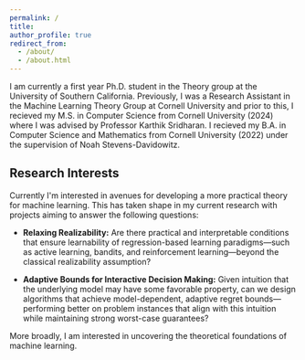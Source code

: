```yaml
---
permalink: /
title: 
author_profile: true
redirect_from: 
  - /about/
  - /about.html
---
```




I am currently a first year Ph.D. student in the Theory group at the University of Southern California. Previously, I was a Research Assistant in the Machine Learning Theory Group at Cornell University and prior to this, I recieved my M.S. in Computer Science from Cornell University (2024) where I was advised by Professor Karthik Sridharan. I recieved my B.A. in Computer Science and Mathematics from Cornell University (2022) under the supervision of Noah Stevens-Davidowitz. 

**Research Interests**
--
Currently I'm interested in avenues for developing a more practical theory for machine learning. This has taken shape in my current research with projects aiming to answer the following questions:
* **Relaxing Realizability:** Are there practical and interpretable conditions that ensure learnability of regression-based learning paradigms—such as active learning, bandits, and reinforcement learning—beyond the classical realizability assumption?

* **Adaptive Bounds for Interactive Decision Making:** Given intuition that the underlying model may have some favorable property, can we design algorithms that achieve model-dependent, adaptive regret bounds—performing better on problem instances that align with this intuition while maintaining strong worst-case guarantees?

More broadly, I am interested in uncovering the theoretical foundations of machine learning.
